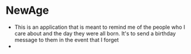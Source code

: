# NewAge

- This is an application that is meant to remind me of the people who I care about and the day they were all born. It's to send a birthday message to them in the event that I forget
- 
